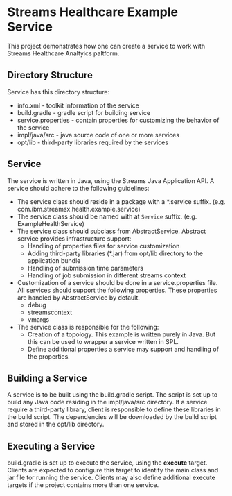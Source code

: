 # Streams Healthcare Example Service

This project demonstrates how one can create a service to work with Streams Healthcare Analtyics paltform.  

## Directory Structure

Service has this directory structure:

* info.xml - toolkit information of the service
* build.gradle - gradle script for building service
* service.properties - contain properties for customizing the behavior of the service
* impl/java/src - java source code of one or more services
* opt/lib - third-party libraries required by the services

## Service

The service is written in Java, using the Streams Java Application API.  A service should adhere to the following guidelines:

* The service class should reside in a package with a *.service suffix. (e.g. com.ibm.streamsx.health.example.service)
* The service class should be named with at `Service` suffix. (e.g. ExampleHealthService)
* The service class should subclass from AbstractService.  Abstract service provides infrastructure support:
    * Handling of properties files for service customization
    * Adding third-party libraries (*.jar) from opt/lib directory to the application bundle
    * Handling of submission time parameters
    * Handling of job submission in different streams context
* Customization of a service should be done in a service.properties file.  All services should support the following properties.  These properties are handled by AbstractService by default.
    * debug
    * streamscontext
    * vmargs
* The service class is responsible for the following:
    * Creation of a topology.  This example is written purely in Java.  But this can be used to wrapper a service written in SPL.
    * Define additional properties a service may support and handling of the properties.
        
## Building a Service

A service is to be built using the build.gradle script.  The script is set up to build any Java code residing in the impl/java/src directory.
If a service require a third-party library, client is responsible to define these libraries in the build script.  The dependencies will be downloaded
by the build script and  stored in the opt/lib directory.  

## Executing a Service

build.gradle is set up to execute the service, using the **execute** target.  
Clients are expected to configure this target to identify the main class and jar file tor running the service.
Clients may also define additional execute targets if the project contains more than one service.